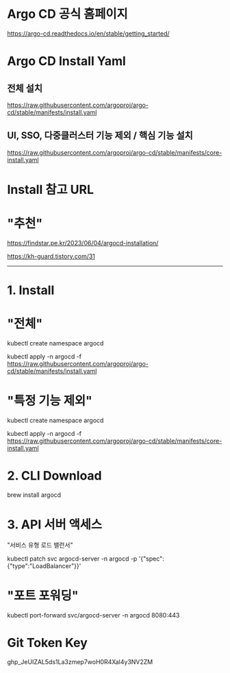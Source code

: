 # Argo CD 공식 홈페이지
https://argo-cd.readthedocs.io/en/stable/getting_started/

# Argo CD Install Yaml
## 전체 설치
https://raw.githubusercontent.com/argoproj/argo-cd/stable/manifests/install.yaml

## UI, SSO, 다중클러스터 기능 제외 / 핵심 기능 설치
https://raw.githubusercontent.com/argoproj/argo-cd/stable/manifests/core-install.yaml

# Install 참고 URL
# "추천"
https://findstar.pe.kr/2023/06/04/argocd-installation/

https://kh-guard.tistory.com/31

--------------------------------------------
# 1. Install
# "전체"
kubectl create namespace argocd

kubectl apply -n argocd -f https://raw.githubusercontent.com/argoproj/argo-cd/stable/manifests/install.yaml

# "특정 기능 제외"
kubectl create namespace argocd

kubectl apply -n argocd -f https://raw.githubusercontent.com/argoproj/argo-cd/stable/manifests/core-install.yaml

# 2. CLI Download
brew install argocd

# 3. API 서버 액세스
"서비스 유형 로드 밸런서"

kubectl patch svc argocd-server -n argocd -p '{"spec":{"type":"LoadBalancer"}}'

# "포트 포워딩"
kubectl port-forward svc/argocd-server -n argocd 8080:443

# Git Token Key
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
